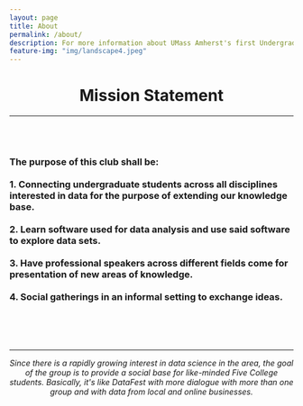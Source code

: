 ```yaml
---
layout: page
title: About
permalink: /about/
description: For more information about UMass Amherst's first Undergraduate Data Science Organization. Check out the UGRID about page and read its Mission Statement. 
feature-img: "img/landscape4.jpeg"
---
```



<center><h1>
Mission Statement
</h1></center>

---

<br>
<br>
<h3>
The purpose of this club shall be:
<br>
<br>
1. Connecting undergraduate students across all disciplines interested in data for the purpose of extending our knowledge base.
<br>
<br>
2. Learn software used for data analysis and use said software to explore data sets.
<br>
<br>
3. Have professional speakers across different fields come for presentation of new areas of knowledge.
<br>
<br>
4. Social gatherings in an informal setting to exchange ideas. 
<br>
<br>
</h3>
<br>
<br>

---
  
<center><i>
Since there is a rapidly growing interest in data science in the area, the goal of the group is to provide a social base for like-minded Five College students. Basically, it's like DataFest with more dialogue with more than one group and with data from local and online businesses.
</i></center>


